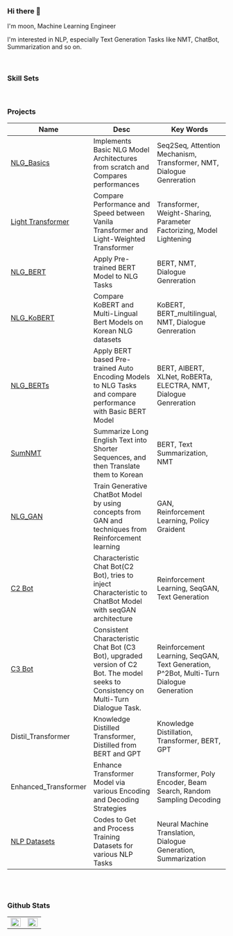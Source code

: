 ### Hi there 👋
I'm moon, Machine Learning Engineer

I'm interested in NLP, especially Text Generation Tasks like NMT, ChatBot, Summarization and so on.

<br>

### Skill Sets



<br>



### Projects
| **Name** | **Desc** | **Key Words** |
|------|------|--------|
| [NLG_Basics](https://github.com/moon23k/NLG_Basics) | Implements Basic NLG Model Architectures from scratch and Compares performances | Seq2Seq, Attention Mechanism, Transformer, NMT, Dialogue Genreration |
| [Light Transformer](https://github.com/moon23k/Light_Transformer) | Compare Performance and Speed between Vanila Transformer and Light-Weighted Transformer | Transformer, Weight-Sharing, Parameter Factorizing, Model Lightening |
| [NLG_BERT](https://github.com/moon23k/NLG_BERT) | Apply Pre-trained BERT Model to NLG Tasks | BERT, NMT, Dialogue Genreration |
| [NLG_KoBERT](https://github.com/moon23k/NMT_KoBERT) | Compare KoBERT and Multi-Lingual Bert Models on Korean NLG datasets | KoBERT, BERT_multilingual, NMT, Dialogue Genreration |
| [NLG_BERTs](https://github.com/moon23k/NMT_Bert) | Apply BERT based Pre-trained Auto Encoding Models to NLG Tasks and compare performance with Basic BERT Model | BERT, AlBERT, XLNet, RoBERTa, ELECTRA, NMT, Dialogue Genreration |
| [SumNMT](https://github.com/moon23k/SumNMT) | Summarize Long English Text into Shorter Sequences, and then Translate them to Korean | BERT, Text Summarization, NMT |
| [NLG_GAN](https://github.com/moon23k/seqGAN) | Train Generative ChatBot Model by using concepts from GAN and techniques from Reinforcement learning | GAN, Reinforcement Learning, Policy Graident |
| [C2 Bot](https://github.com/moon23k/C2_Bot) | Characteristic Chat Bot(C2 Bot), tries to inject Characteristic to ChatBot Model with seqGAN architecture | Reinforcement Learning, SeqGAN, Text Generation |
| [C3 Bot](https://github.com/moon23k/C3_Bot) | Consistent Characteristic Chat Bot (C3 Bot), upgraded version of C2 Bot. The model seeks to Consistency on Multi-Turn Dialogue Task. | Reinforcement Learning, SeqGAN, Text Generation, P^2Bot, Multi-Turn Dialogue Generation |
| Distil_Transformer | Knowledge Distilled Transformer, Distilled from BERT and GPT | Knowledge Distillation, Transformer, BERT, GPT |
| Enhanced_Transformer | Enhance Transformer Model via various Encoding and Decoding Strategies | Transformer, Poly Encoder, Beam Search, Random Sampling Decoding |
| [NLP Datasets](https://github.com/moon23k/NLP_datasets) | Codes to Get and Process Training Datasets for various NLP Tasks | Neural Machine Translation, Dialogue Generation, Summarization |

<br>


<br>

### Github Stats  
<table><tr><td valign="top" width="50%">

<img src="https://github-readme-stats.vercel.app/api?username=moon23k&show_icons=true&count_private=true&hide_border=true" align="left" style="width: 100%" />

</td><td valign="top" width="50%">
  
<img src="https://github-readme-stats.vercel.app/api/top-langs/?username=moon23k&hide_border=true&layout=compact" align="left" style="width: 100%" />

</td></tr></table>  
